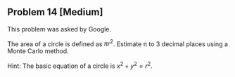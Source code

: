 ## Problem 14 [Medium]

This problem was asked by Google.

The area of a circle is defined as $πr^2$. Estimate π to 3 decimal places using a Monte Carlo method.

Hint: The basic equation of a circle is $x^2 + y^2 = r^2$.